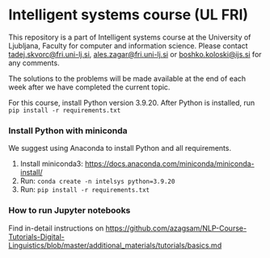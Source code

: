 # Intelligent systems course (UL FRI)

This repository is a part of Intelligent systems course at the University of Ljubljana, Faculty for computer and information science. Please contact [tadej.skvorc@fri.uni-lj.si](mailto:tadej.skvorc@fri.uni-lj.si), [ales.zagar@fri.uni-lj.si](mailto:ales.zagar@fri.uni-lj.si) or [boshko.koloski@ijs.si](mailto:boshko.koloski@ijs.si) for any comments.

The solutions to the problems will be made available at the end of each week after we have completed the current topic.

For this course, install Python version 3.9.20. After Python is installed, run `pip install -r requirements.txt`

### Install Python with miniconda
We suggest using Anaconda to install Python and all requirements. 

1. Install miniconda3: https://docs.anaconda.com/miniconda/miniconda-install/
2. Run: `conda create -n intelsys python=3.9.20`
3. Run: `pip install -r requirements.txt`

### How to run Jupyter notebooks
Find in-detail instructions on https://github.com/azagsam/NLP-Course-Tutorials-Digital-Linguistics/blob/master/additional_materials/tutorials/basics.md
